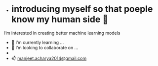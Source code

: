 - # introducing myself so that poeple know my human side 🤗
I’m interested in creating better machine learning models 

- 🌱 I’m currently learning ...
- 💞️ I’m looking to collaborate on ...
- 
- 📫 manjeet.acharya2014@gmail.com

<!---
manzyt/manzyt is a ✨ special ✨ repository because its `README.md` (this file) appears on your GitHub profile.
You can click the Preview link to take a look at your changes.
--->
